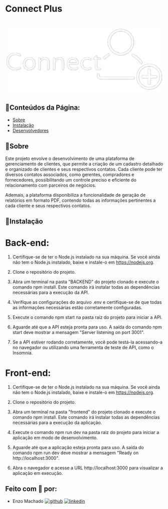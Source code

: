 # Connect Plus

<h1 align="center">
   <img src="./frontend/public/logo.png" alt="logo" /> 
</h1>

## 📃Conteúdos da Página:

-   [Sobre](#Sobre)
-   [Instalação](#Instalação)
-   [Desenvolvedores](#Feito-com-🤍-por)

## 📜Sobre

Este projeto envolve o desenvolvimento de uma plataforma de gerenciamento de clientes, que permite a criação de um cadastro detalhado e organizado de clientes e seus respectivos contatos. Cada cliente pode ter diversos contatos associados, como gerentes, compradores e fornecedores, possibilitando um controle preciso e eficiente do relacionamento com parceiros de negócios.

Ademais, a plataforma disponibiliza a funcionalidade de geração de relatórios em formato PDF, contendo todas as informações pertinentes a cada cliente e seus respectivos contatos.

## 💾Instalação

# Back-end:

1. Certifique-se de ter o Node.js instalado na sua máquina. Se você ainda não tem o Node.js instalado, baixe e instale-o em https://nodejs.org.

2. Clone o repositório do projeto.

3. Abra um terminal na pasta "BACKEND" do projeto clonado e execute o comando npm install. Este comando irá instalar todas as dependências necessárias para a execução da API.

4. Verifique as configurações do arquivo .env e certifique-se de que todas as informações necessárias estão corretamente configuradas.

5. Execute o comando npm start na pasta raiz do projeto para iniciar a API.

6. Aguarde até que a API esteja pronta para uso. A saída do comando npm start deve mostrar a mensagem "Server listening on port 3001".

7. Se a API estiver rodando corretamente, você pode testá-la acessando-a no navegador ou utilizando uma ferramenta de teste de API, como o Insomnia.

# Front-end:

1. Certifique-se de ter o Node.js instalado na sua máquina. Se você ainda não tem o Node.js instalado, baixe e instale-o em https://nodejs.org.

2. Clone o repositório do projeto.

3. Abra um terminal na pasta "frontend" do projeto clonado e execute o comando npm install. Este comando irá instalar todas as dependências necessárias para a execução da aplicação.

4. Execute o comando npm run dev na pasta raiz do projeto para iniciar a aplicação em modo de desenvolvimento.

5. Aguarde até que a aplicação esteja pronta para uso. A saída do comando npm run dev deve mostrar a mensagem "Ready on http://localhost:3000".

6. Abra o navegador e acesse a URL http://localhost:3000 para visualizar a aplicação em execução.

## Feito com 🤍 por:

-   Enzo Machado [![github](https://img.shields.io/badge/github-6e5494?style=for-the-badge&logo=github&logoColor=white)](https://github.com/m4chado) [![linkedin](https://img.shields.io/badge/linkedin-0A66C2?style=for-the-badge&logo=linkedin&logoColor=white)](https://www.linkedin.com/in/enzomachado01/)
